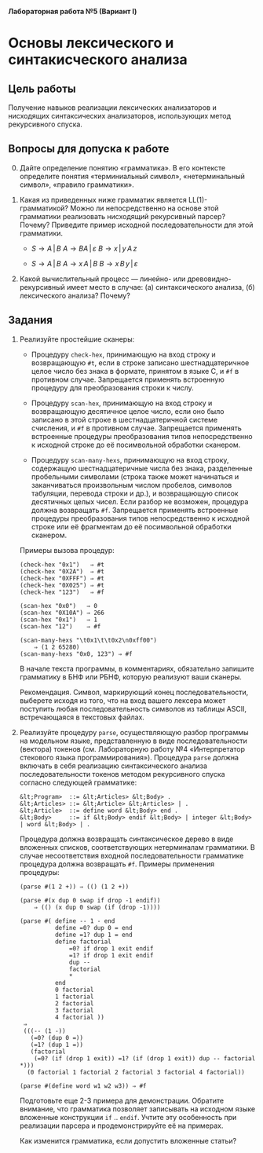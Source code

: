 **Лабораторная работа №5 (Вариант I)**

# Основы лексического и синтакисческого анализа

## Цель работы

Получение навыков реализации лексических анализаторов и нисходящих синтаксических анализаторов, использующих метод рекурсивного спуска.

## Вопросы для допуска к работе

0.  Дайте определение понятию «грамматика». В его контексте определите понятия «терминиальный символ», «нетерминальный символ», «правило грамматики».

0.  Какая из приведенных ниже грамматик является LL(1)-грамматикой? Можно ли непосредственно на основе этой грамматики реализовать нисходящий рекурсивный парсер? Почему? Приведите пример исходной последовательности для этой грамматики.

    *   $S \rightarrow A\, |\, B$
        $A \rightarrow BA\,|\,\varepsilon$
        $B \rightarrow x\,|\,y\,A\,z$
               
    *   $S \rightarrow A\, |\, B$
        $A \rightarrow x\,A\,|\,B$
        $B \rightarrow x\,B\,y\,|\,\varepsilon$
    
0.  Какой вычислительный процесс — линейно- или древовидно-рекурсивный имеет место в случае: (а) синтаксического анализа, (б) лексического анализа? Почему?

## Задания

1.  Реализуйте простейшие сканеры:

    +   Процедуру `check-hex`, принимающую на вход строку и возвращающую `#t`, если в строке записано шестнадцатеричное целое число без знака в формате, принятом в языке C, и `#f` в противном случае. Запрещается применять встроенную процедуру для преобразования строки к числу. 

    +   Процедуру `scan-hex`, принимающую на вход строку и возвращающую десятичное целое число, если оно было записано в этой строке в шестнадцатеричной системе счисления, и `#f` в противном случае. Запрещается применять встроенные процедуры преобразования типов непосредственно к исходной строке до её посимвольной обработки сканером.

    +   Процедуру `scan-many-hexs`, принимающую на вход строку, содержащую шестнадцатеричные числа без знака, разделенные пробельными символами (строка также может начинаться и заканчиваться произвольным числом пробелов, символов табуляции, перевода строки и др.), и возвращающую список десятичных целых чисел. Если разбор не возможен, процедура должна возвращать `#f`. Запрещается применять встроенные процедуры преобразования типов непосредственно к исходной строке или её фрагментам до её посимвольной обработки сканером.

    Примеры вызова процедур:

    ```nohighlight
    (check-hex "0x1")   ⇒ #t
    (check-hex "0X2A")  ⇒ #t
    (check-hex "0XFFF") ⇒ #t
    (check-hex "0X025") ⇒ #t
    (check-hex "123")   ⇒ #f

    (scan-hex "0x0")   ⇒ 0
    (scan-hex "0X10A") ⇒ 266
    (scan-hex "0x1")   ⇒ 1
    (scan-hex "12")    ⇒ #f

    (scan-many-hexs "\t0x1\t\t0x2\n0xff00") 
        ⇒ (1 2 65280)
    (scan-many-hexs "0x0, 123") ⇒ #f
    ```
    
    В начале текста программы, в комментариях, обязательно запишите грамматику в БНФ или РБНФ, которую реализуют ваши сканеры.

    Рекомендация. Символ, маркирующий конец последовательности, выберете исходя из того, что на вход вашего лексера может поступить любая последовательность символов из таблицы ASCII, встречающаяся в текстовых файлах.

2.  Реализуйте процедуру `parse`, осуществляющую разбор программы на модельном языке, представленную в виде последовательности (вектора) токенов (см. Лабораторную работу №4 «Интерпретатор стекового языка программирования»). Процедура `parse` должна включать в себя реализацию синтаксического анализа последовательности токенов методом рекурсивного спуска согласно следующей грамматикe:

    ```nohighlight
    &lt;Program>  ::= &lt;Articles> &lt;Body> .
    &lt;Articles> ::= &lt;Article> &lt;Articles> | .
    &lt;Article>  ::= define word &lt;Body> end .
    &lt;Body>     ::= if &lt;Body> endif &lt;Body> | integer &lt;Body> | word &lt;Body> | .
    ```

    Процедура должна возвращать синтаксическое дерево в виде вложенных списков, соответствующих нетерминалам грамматики. В случае несоответствия входной последовательности грамматике процедура должна возвращать `#f`. Примеры применения процедуры:

    ```nohighlight
    (parse #(1 2 +)) ⇒ (() (1 2 +))

    (parse #(x dup 0 swap if drop -1 endif)) 
        ⇒ (() (x dup 0 swap (if (drop -1))))

    (parse #( define -- 1 - end 
              define =0? dup 0 = end 
              define =1? dup 1 = end 
              define factorial 
                  =0? if drop 1 exit endif 
                  =1? if drop 1 exit endif 
                  dup -- 
                  factorial 
                  * 
              end 
              0 factorial 
              1 factorial 
              2 factorial 
              3 factorial 
              4 factorial ))
     ⇒
     (((-- (1 -))
       (=0? (dup 0 =))
       (=1? (dup 1 =))
       (factorial
        (=0? (if (drop 1 exit)) =1? (if (drop 1 exit)) dup -- factorial *)))
      (0 factorial 1 factorial 2 factorial 3 factorial 4 factorial))

    (parse #(define word w1 w2 w3)) ⇒ #f
    ```

    Подготовьте еще 2-3 примера для демонстрации. Обратите внимание, что грамматика позволяет записывать на исходном языке вложенные конструкции `if` .. `endif`. Учтите эту особенность при реализации парсера и продемонстрируйте её на примерах.
    
    Как изменится грамматика, если допустить вложенные статьи?
    

